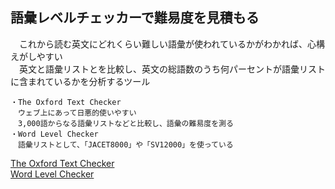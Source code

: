 ## 語彙レベルチェッカーで難易度を見積もる
　これから読む英文にどれくらい難しい語彙が使われているかがわかれば、心構えがしやすい  
　英文と語彙リストとを比較し、英文の総語数のうち何パーセントが語彙リストに含まれているかを分析するツール
```
・The Oxford Text Checker
　ウェブ上にあって日悪的使いやすい
　3,000語からなる語彙リストなどと比較し、語彙の難易度を測る
・Word Level Checker
　語彙リストとして、「JACET8000」や「SV12000」を使っている
```

[The Oxford Text Checker](https://www.oxfordlearnersdictionaries.com/text-checker/)  
[Word Level Checker](https://nwlc.pythonanywhere.com/)
